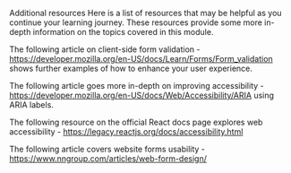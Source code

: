 Additional resources
Here is a list of resources that may be helpful as you continue your learning journey. These resources provide some more in-depth information on the topics covered in this module.

The following article on client-side form validation - https://developer.mozilla.org/en-US/docs/Learn/Forms/Form_validation
 shows further examples of how to enhance your user experience.

The following article goes more in-depth on improving accessibility - https://developer.mozilla.org/en-US/docs/Web/Accessibility/ARIA
 using ARIA labels.

The following resource on the official React docs page explores web accessibility - https://legacy.reactjs.org/docs/accessibility.html

The following article covers website forms usability - https://www.nngroup.com/articles/web-form-design/